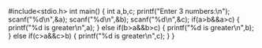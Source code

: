 #include<stdio.h>
int main()
{
	int a,b,c;
	printf("Enter 3 numbers:\n");
	scanf("%d\n",&a);
	scanf("%d\n",&b);
	scanf("%d\n",&c);
	if(a>b&&a>c)
	{
		printf("%d is greater\n",a);
	}
	else if(b>a&&b>c)
	{
		printf("%d is greater\n",b);
	}
	else if(c>a&&c>b)
	{
		printf("%d is greater\n",c);
	}
}
